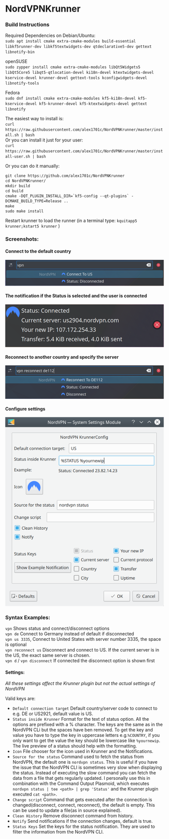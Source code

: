 # NordVPNKrunner 

### Build Instructions

Required Dependencies on Debian/Ubuntu:  
`sudo apt install cmake extra-cmake-modules build-essential libkf5runner-dev libkf5textwidgets-dev qtdeclarative5-dev gettext libnotify-bin`

openSUSE  
`sudo zypper install cmake extra-cmake-modules libQt5Widgets5 libQt5Core5 libqt5-qtlocation-devel ki18n-devel ktextwidgets-devel
 kservice-devel krunner-devel gettext-tools kconfigwidgets-devel libnotify-tools`  

Fedora  
`sudo dnf install cmake extra-cmake-modules kf5-ki18n-devel kf5-kservice-devel kf5-krunner-devel kf5-ktextwidgets-devel gettext libnotify`  

The easiest way to install is:  
`curl https://raw.githubusercontent.com/alex1701c/NordVPNKrunner/master/install.sh | bash`  
Or you can install it just for your user:  
`curl https://raw.githubusercontent.com/alex1701c/NordVPNKrunner/master/install-user.sh | bash`  

Or you can do it manually:

```
git clone https://github.com/alex1701c/NordVPNKrunner  
cd NordVPNKrunner/
mkdir build
cd build
cmake -DQT_PLUGIN_INSTALL_DIR=`kf5-config --qt-plugins` -DCMAKE_BUILD_TYPE=Release ..
make
sudo make install
```
Restart krunner to load the runner (in a terminal type: `kquitapp5 krunner;kstart5 krunner` )

### Screenshots:
#### Connect to the default country
![Connect to default country](https://raw.githubusercontent.com/alex1701c/Screenshots/master/NordVPNKrunner/connect_default.png)
#### The notification if the Status is selected and the user is connected
![Notification if Status: Connected is selected](https://raw.githubusercontent.com/alex1701c/Screenshots/master/NordVPNKrunner/connected_notification.png)
#### Reconnect to another country and specify the server
![Reconnect to other county with specific server](https://raw.githubusercontent.com/alex1701c/Screenshots/master/NordVPNKrunner/reconnect_other_country_with_server.png)
#### Configure settings
![Configure settings in GUI](https://raw.githubusercontent.com/alex1701c/Screenshots/master/NordVPNKrunner/formatting_example.png)

### Syntax Examples:

`vpn` Shows status and connect/disconnect options  
`vpn de` Connect to Germany instead of default if disconnected  
`vpn us 3335`, Connect to United States with server number 3335, the space is optional  
`vpn reconnect us` Disconnect and connect to US. If the current server is in the US, the exact same server is chosen.  
`vpn d` / `vpn disconnect` If connected the disconnect option is shown first  

#### Settings:

*All these settings affect the Krunner plugin but not the actual settings of NordVPN*

Valid keys are:

* `Default connection target` Default country/server code to connect to e.g. DE or US2921, default value is US.
* `Status inside Krunner` Format for the text of status option. All the options are prefixed with a % character.
The keys are the same as in the NordVPN CLi but the spaces have ben removed. To get the key and value you have to type the key in uppercase letters e.g.`%COUNTRY`,
if you only want to get the value the key should be lowercase like `%yournewip`. The live preview of a status should help with the formatting.
* `Icon` File chooser for the icon used in Krunner and the Notifications.
* `Source for the status` Command used to fetch the status from NordVPN, the default one is `nordvpn status`. This is useful if you have the issue that the NordVPN CLI is sometimes very slow when displaying the status.
Instead of executing the slow command you can fetch the data from a file that gets regularly updated. I personally use this in combination with the Command Output Plasmoid,
which executes `nordvpn status | tee <path> | grep 'Status'` and the Krunner plugin executed `cat <path>`.
* `Change script` Command that gets executed after the connection is changed(disconnect, connect, reconnect), the default is empty. This can be used to update a file(as in source explained).
* `Clean History` Remove disconnect command from history.
* `Notify` Send notifications if the connection changes, default is true. 
* `Status Keys` Set the keys for the status notification. They are used to filter the information from the NordVPN CLI.
